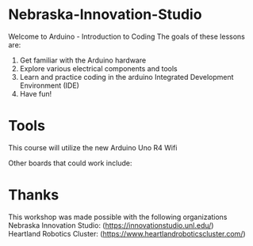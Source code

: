# Nebraska-Innovation-Studio
Welcome to Arduino - Introduction to Coding
The goals of these lessons are:
1. Get familiar with the Arduino hardware
2. Explore various electrical components and tools
3. Learn and practice coding in the arduino Integrated Development Environment (IDE)
4. Have fun!

# Tools
This course will utilize the new Arduino Uno R4 Wifi


Other boards that could work include:


# Thanks
This workshop was made possible with the following organizations <br>
Nebraska Innovation Studio: (https://innovationstudio.unl.edu/) <br>
Heartland Robotics Cluster: (https://www.heartlandroboticscluster.com/) <br>

